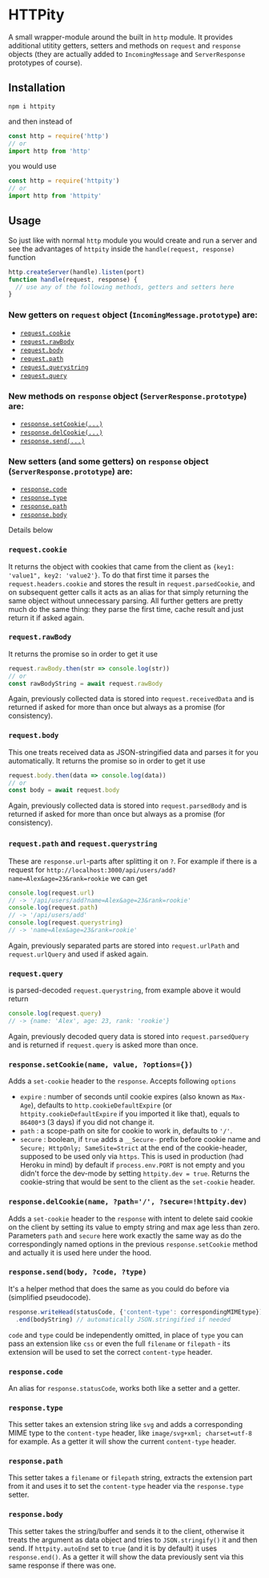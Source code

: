 <!-- https://github.com/UniBreakfast/httpity/blob/master/README.md -->
# HTTPity

A small wrapper-module around the built in `http` module. It provides additional utitity getters, setters and methods on `request` and `response` objects (they are actually added to `IncomingMessage` and `ServerResponse` prototypes of course).

## Installation
```
npm i httpity
```
and then instead of

```js
const http = require('http')
// or
import http from 'http'
```
you would use

```js
const http = require('httpity')
// or
import http from 'httpity'
```

## Usage

So just like with normal `http` module you would create and run a server and see the advantages of `httpity` inside the `handle(request, response)` function

```js
http.createServer(handle).listen(port)
function handle(request, response) {
  // use any of the following methods, getters and setters here
}
```

### New getters on `request` object (`IncomingMessage.prototype`) are:

- [`request.cookie`](#requestcookie)
- [`request.rawBody`](#requestrawbody)
- [`request.body`](#requestbody)
- [`request.path`](#requestpath-and-requestquerystring)
- [`request.querystring`](#requestpath-and-requestquerystring)
- [`request.query`](#requestquery)

### New methods on `response` object (`ServerResponse.prototype`) are:

- [`response.setCookie(...)`](#responsesetcookiename-value-options)
- [`response.delCookie(...)`](#responsedelcookiename-path-securehttpitydev)
- [`response.send(...)`](#responsesendbody-code-type)

### New setters (and some getters) on `response` object (`ServerResponse.prototype`) are:

- [`response.code`](#responsecode)
- [`response.type`](#responsetype)
- [`response.path`](#responsepath)
- [`response.body`](#responsebody)

Details below

### `request.cookie`

It returns the object with cookies that came from the client as `{key1: 'value1", key2: 'value2'}`. To do that first time it parses the `request.headers.cookie` and stores the result in `request.parsedCookie`, and on subsequent getter calls it acts as an alias for that simply returning the same object without unnecessary parsing. All further getters are pretty much do the same thing: they parse the first time, cache result and just return it if asked again.

### `request.rawBody`

It returns the promise so in order to get it use

```js
request.rawBody.then(str => console.log(str))
// or
const rawBodyString = await request.rawBody
```
Again, previously collected data is stored into `request.receivedData` and is returned if asked for more than once but always as a promise (for consistency).

### `request.body`

This one treats received data as JSON-stringified data and parses it for you automatically. It returns the promise so in order to get it use

```js
request.body.then(data => console.log(data))
// or
const body = await request.body
```
Again, previously collected data is stored into `request.parsedBody` and is returned if asked for more than once but always as a promise (for consistency).

### `request.path` and `request.querystring`

These are `response.url`-parts after splitting it on `?`. For example if there is a request for `http://localhost:3000/api/users/add?name=Alex&age=23&rank=rookie` we can get

```js
console.log(request.url)
// -> '/api/users/add?name=Alex&age=23&rank=rookie'
console.log(request.path)
// -> '/api/users/add'
console.log(request.querystring)
// -> 'name=Alex&age=23&rank=rookie'
```
Again, previously separated parts are stored into `request.urlPath` and `request.urlQuery` and used if asked again.

### `request.query`

is parsed-decoded `request.querystring`, from example above it would return

```js
console.log(request.query)
// -> {name: 'Alex', age: 23, rank: 'rookie'}
```
Again, previously decoded query data is stored into `request.parsedQuery` and is returned if `request.query` is asked more than once.

### `response.setCookie(name, value, ?options={})`

Adds a `set-cookie` header to the `response`. Accepts following `options`
  - `expire` : number of seconds until cookie expires (also known as `Max-Age`), defaults to `http.cookieDefaultExpire` (or `httpity.cookieDefaultExpire` if you imported it like that), equals to `86400*3` (3 days) if you did not change it.
  - `path` : a scope-path on site for cookie to work in, defaults to `'/'`.
  - `secure` : boolean, if `true` adds a `__Secure-` prefix before cookie name and `Secure; HttpOnly; SameSite=Strict` at the end of the cookie-header, supposed to be used only via `https`. This is used in production (had Heroku in mind) by default if `process.env.PORT` is not empty and you didn't force the dev-mode by setting `httpity.dev = true`.
Returns the cookie-string that would be sent to the client as the `set-cookie` header.

### `response.delCookie(name, ?path='/', ?secure=!httpity.dev)`

Adds a `set-cookie` header to the `response` with intent to delete said cookie on the client by setting its value to empty string and max age less than zero. Parameters `path` and `secure` here work exactly the same way as do the correspondingly named options in the previous `response.setCookie` method and actually it is used here under the hood.

### `response.send(body, ?code, ?type)`

It's a helper method that does the same as you could do before via (simplified pseudocode).

```js
response.writeHead(statusCode, {'content-type': correspondingMIMEtype})
  .end(bodyString) // automatically JSON.stringified if needed
```
`code` and `type` could be independently omitted, in place of `type` you can pass an extension like `css` or even the full `filename` or `filepath` - its extension will be used to set the correct `content-type` header.

### `response.code`

An alias for `response.statusCode`, works both like a setter and a getter.

### `response.type`

This setter takes an extension string like `svg` and adds a corresponding MIME type to the `content-type` header, like `image/svg+xml; charset=utf-8` for example. As a getter it will show the current `content-type` header.

### `response.path`

This setter takes a `filename` or `filepath` string, extracts the extension part from it and uses it to set the `content-type` header via the `response.type` setter.

### `response.body`

This setter takes the string/buffer and sends it to the client, otherwise it treats the argument as data object and tries to `JSON.stringify()` it and then send. If `httpity.autoEnd` set to `true` (and it is by default) it uses `response.end()`. As a getter it will show the data previously sent via this same response if there was one.
